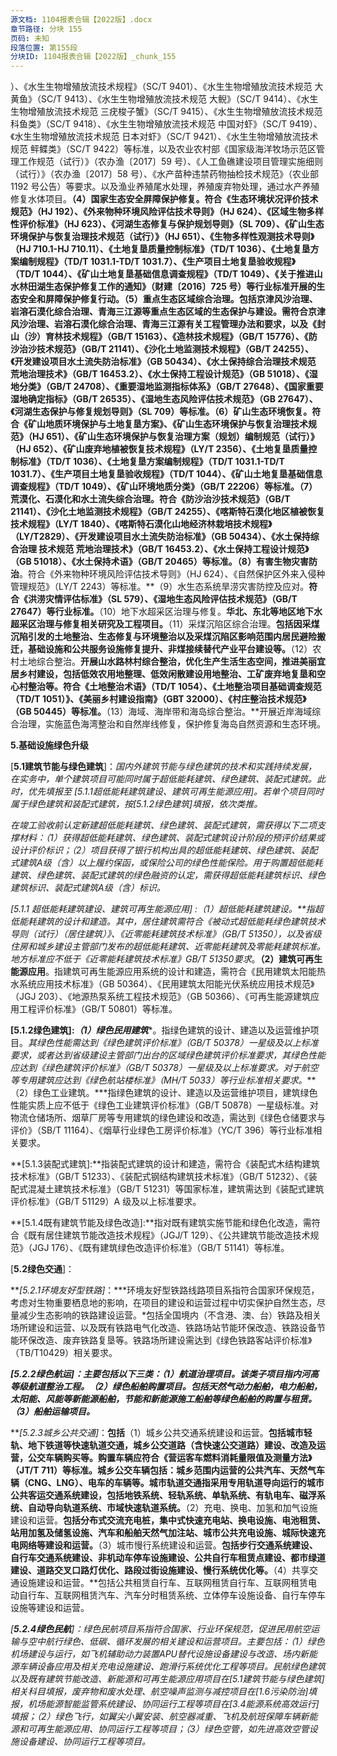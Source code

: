 ```yaml
---
源文档: 1104报表合辑【2022版】.docx
章节路径: 分块 155
页码: 未知
段落位置: 第155段
分块ID: 1104报表合辑【2022版】_chunk_155
---
```


）、《水生生物增殖放流技术规程》（SC/T 9401）、《水生生物增殖放流技术规范 大黄鱼》（SC/T 9413）、《水生生物增殖放流技术规范 大鲵》（SC/T 9414）、《水生生物增殖放流技术规范 三疣梭子蟹》（SC/T 9415）、《水生生物增殖放流技术规范 科鱼类》（SC/T 9418）、《水生生物增殖放流技术规范 中国对虾》（SC/T 9419）、《水生生物增殖放流技术规范 日本对虾》（SC/T 9421）、《水生生物增殖放流技术规范 鲆鲽类》（SC/T 9422）等标准，以及农业农村部《国家级海洋牧场示范区管理工作规范（试行）》（农办渔〔2017〕59 号）、《人工鱼礁建设项目管理实施细则（试行）》（农办渔〔2017〕58 号）、《水产苗种违禁药物抽检技术规范》（农业部 1192 号公告）等要求。以及渔业养殖尾水处理，养殖废弃物处理，通过水产养殖修复水体项目。**（4）国家生态安全屏障保护修复。**符合《生态环境状况评价技术规范》（HJ 192）、《外来物种环境风险评估技术导则》（HJ 624）、《区域生物多样性评价标准》（HJ 623）、《河湖生态修复与保护规划导则》（SL 709）、《矿山生态环境保护与恢复治理技术规范（试行）》（HJ 651）、《生物多样性观测技术导则》（HJ 710.1-HJ 710.11）、《土地复垦质量控制标准》（TD/T 1036）、《土地复垦方案编制规程》（TD/T 1031.1-TD/T 1031.7）、《生产项目土地复垦验收规程》（TD/T 1044）、《矿山土地复垦基础信息调查规程》（TD/T 1049）、《关于推进山水林田湖生态保护修复工作的通知》（财建〔2016〕725 号）等行业标准开展的生态安全和屏障保护修复行动。**（5）重点生态区域综合治理。**包括京津风沙治理、岩溶石漠化综合治理、青海三江源等重点生态区域的生态保护与建设。需符合京津风沙治理、岩溶石漠化综合治理、青海三江源有关工程管理办法和要求，以及《封山（沙）育林技术规程》（GB/T 15163）、《造林技术规程》（GB/T 15776）、《防沙治沙技术规范》（GB/T 21141）、《沙化土地监测技术规程》（GB/T 24255）、《开发建设项目水土流失防治标准》（GB 50434）、《水土保持综合治理技术规范 荒地治理技术》（GB/T 16453.2）、《水土保持工程设计规范》（GB 51018）、《湿地分类》（GB/T 24708）、《重要湿地监测指标体系》（GB/T 27648）、《国家重要湿地确定指标》（GB/T 26535）、《湿地生态风险评估技术规范》（GB 27647）、《河湖生态保护与修复规划导则》（SL 709）等标准。**（6）矿山生态环境恢复。**符合《矿山地质环境保护与土地复垦方案》、《矿山生态环境保护与恢复治理技术规范》（HJ 651）、《矿山生态环境保护与恢复治理方案（规划）编制规范（试行）》（HJ 652）、《矿山废弃地植被恢复技术规程》（LY/T 2356）、《土地复垦质量控制标准》（TD/T 1036）、《土地复垦方案编制规程》（TD/T 1031.1-TD/T 1031.7）、《生产项目土地复垦验收规程》（TD/T 1044）、《矿山土地复垦基础信息调查规程》（TD/T 1049）、《矿山环境地质分类》（GB/T 22206）等标准。**（7） 荒漠化、石漠化和水土流失综合治理。**符合《防沙治沙技术规范》（GB/T 21141）、《沙化土地监测技术规程》（GB/T 24255）、《喀斯特石漠化地区植被恢复技术规程》（LY/T 1840）、《喀斯特石漠化山地经济林栽培技术规程》（LY/T2829）、《开发建设项目水土流失防治标准》（GB 50434）、《水土保持综合治理 技术规范 荒地治理技术》（GB/T 16453.2）、《水土保持工程设计规范》（GB 51018）、《水土保持术语》（GB/T 20465）等标准。**（8）有害生物灾害防治**。符合《外来物种环境风险评估技术导则》（HJ 624）、《自然保护区外来入侵种管理规范》（LY/T 2243）等标准。**（9）水生态系统旱涝灾害防控及应对。**符合《洪涝灾情评估标准》（SL 579）、《湿地生态风险评估技术规范》（GB/T 27647）等行业标准。**（10）地下水超采区治理与修复。**华北、东北等地区地下水超采区治理与修复相关研究及工程项目。**（11）采煤沉陷区综合治理。**包括因采煤沉陷引发的土地整治、生态修复与环境整治以及采煤沉陷区影响范围内居民避险搬迁，基础设施和公共服务设施修复提升、非煤接续替代产业平台建设等。**（12）农村土地综合整治。**开展山水路林村综合整治，优化生产生活生态空间，推进美丽宜居乡村建设，包括低效农用地整理、低效闲散建设用地整治、工矿废弃地复垦和空心村整治等。符合《土地整治术语》（TD/T 1054）、《土地整治项目基础调查规范（TD/T 1051）》、《美丽乡村建设指南》（GBT 32000）、《村庄整治技术规范》（GB 50445）等标准。**（13）海域、海岸带和海岛综合整治。**开展近岸海域综合治理，实施蓝色海湾整治和自然岸线修复，保护修复海岛自然资源和生态环境。

**5.基础设施绿色升级**

[**5.1建筑节能与绿色建筑**]：*国内外建筑节能与绿色建筑的技术和实践持续发展，在实务中，单个建筑项目可能同时属于超低能耗建筑、绿色建筑、装配式建筑。此时，优先填报至 [5.1.1超低能耗建筑建设、建筑可再生能源应用]。若单个项目同时属于绿色建筑和装配式建筑，按[5.1.2绿色建筑]填报，依次类推。*

*在竣工验收前认定新建超低能耗建筑、绿色建筑、装配式建筑，需获得以下二项支撑材料：（1）获得超低能耗建筑、绿色建筑、装配式建筑设计阶段的预评价结果或设计评价标识；（2）项目获得了银行机构出具的超低能耗建筑、绿色建筑、装配式建筑A级（含）以上履约保函，或保险公司的绿色性能保险。用于购置超低能耗建筑、绿色建筑、装配式建筑的绿色融资的认定，需获得超低能耗建筑标识、绿色建筑标识、装配式建筑A级（含）标识。*

***[5.1.1 超低能耗建筑建设、建筑可再生能源应用]* :（1）超低能耗建筑建设。**指超低能耗建筑的设计和建造。其中，居住建筑需符合《被动式超低能耗绿色建筑技术导则（试行）（居住建筑）》、*《近零能耗建筑技术标准》（GB/T 51350），以及省级住房和城乡建设主管部门发布的超低能耗建筑、近零能耗建筑及零能耗建筑标准。地方标准应不低于《近零能耗建筑技术标准》GB/T 51350要求*。**（2）建筑可再生能源应用**。指建筑可再生能源应用系统的设计和建造，需符合《民用建筑太阳能热水系统应用技术标准》（GB 50364）、《民用建筑太阳能光伏系统应用技术规范》（JGJ 203）、《地源热泵系统工程技术规范》（GB 50366）、《可再生能源建筑应用工程评价标准》（GB/T 50801）等标准。

**[5.1.2绿色建筑]:*（1）绿色民用建筑****。指绿色建筑的设计、建造以及运营维护项目。*其绿色性能需达到《绿色建筑评价标准》（GB/T 50378）一星级及以上标准要求，*或者达到省级建设主管部门出台的区域绿色建筑评价标准要求，其绿色性能应达到《绿色建筑评价标准》（GB/T 50378）一星级及以上标准要求*。对于航空等专用建筑应达到《绿色航站楼标准》（MH/T 5033）等行业标准相关要求。***（2）绿色工业建筑。***指绿色建筑的设计、建造以及运营维护项目，建筑绿色性能实质上应不低于《绿色工业建筑评价标准》（GB/T 50878）一星级标准。对物流仓储场所、烟草厂房等专用建筑的绿色建设和改造，需达到《绿色仓储要求与评价》（SB/T 11164）、《烟草行业绿色工房评价标准》（YC/T 396）等行业标准相关要求。

**[5.1.3装配式建筑]:**指装配式建筑的设计和建造，需符合《装配式木结构建筑技术标准》（GB/T 51233）、《装配式钢结构建筑技术标准》（GB/T 51232）、《装配式混凝土建筑技术标准》（GB/T 51231）等国家标准，建筑需达到《装配式建筑评价标准》（GB/T 51129）A 级及以上标准要求。

**[5.1.4既有建筑节能及绿色改造]:**指对既有建筑实施节能和绿色化改造，需符合《既有居住建筑节能改造技术规程》（JGJ/T 129）、《公共建筑节能改造技术规范》（JGJ 176）、《既有建筑绿色改造评价标准》（GB/T 51141）等标准。

[**5.2绿色交通**]：

***[5.2.1环境友好型铁路]*：***环境友好型铁路线路项目系指符合国家环保规范，考虑对生物重要栖息地的影响，在项目的建设和运营过程中切实保护自然生态，尽量减少生态影响的铁路建设运营。*包括全国境内（不含港、澳、台）铁路及相关场所建设和运营、以及既有铁路电气化改造、铁路场站节能环保改造、铁路设备节能环保改造、废弃铁路复垦等。铁路场所建设需达到《绿色铁路客站评价标准》（TB/T10429）相关要求。

***[5.2.2绿色航运]：****主要包括以下三类：****（1）航道治理项目。****该类子项目指内河高等级航道整治工程。****（2）绿色船舶购置项目。****包括天然气动力船舶，电力船舶，太阳能、风能等新能源船舶，节能和新能源施工船舶等绿色船舶的购置与租赁。****（3）船舶运输项目。***

***[5.2.3城乡公共交通]*：**包括**（1）城乡公共交通系统建设和运营。**包括城市轻轨、地下铁道等快速轨道交通，城乡公交道路（含快速公交道路）建设、改造及运营，公交车辆购买等。购置车辆应符合《营运客车燃料消耗量限值及测量方法》（JT/T 711）等标准。城乡公交车辆包括：城乡范围内运营的公共汽车、天然气车辆（CNG、LNG）、电车的车辆等。城市轨道交通指采用专用轨道导向运行的城市公共客运交通系统建设，包括地铁系统、轻轨系统、单轨系统、有轨电车、磁浮系统、自动导向轨道系统、市域快速轨道系统。**（2）充电、换电、加氢和加气设施建设和运营。**包括分布式交流充电桩，集中式快速充电站、换电设施、电池租赁、站用加氢及储氢设施、汽车和船舶天然气加注站、城市公共充电设施、城际快速充电网络等建设和运营。**（3）城市慢行系统建设和运营。**包括步行交通系统建设、自行车交通系统建设、非机动车停车设施建设、公共自行车租赁点建设、都市绿道建设、道路交叉口路灯优化、路段过街设施建设、慢行系统优化等。**（4）共享交通设施建设和运营。**包括公共租赁自行车、互联网租赁自行车、互联网租赁电动自行车、互联网租赁汽车、汽车分时租赁系统、立体停车设施设备、自行车停车设施等建设和运营。

*[****5.2.4绿色民航****]：绿色民航项目系指符合国家、行业环保规范，促进民用航空运输与空中航行绿色、低碳、循环发展的相关建设和运营项目。主要包括：（1）绿色机场建设与运行，如飞机辅助动力装置APU替代设施设备建设与改造、场内新能源车辆设备应用及相关充电设施建设、跑滑行系统优化工程等项目。民航绿色建筑以及既有建筑节能改造、新能源和可再生能源应用项目在[5.1建筑节能与绿色建筑]相关科目填报，废弃物和废水处理、航空噪声监测与减控项目在[1.6污染防治]填报，机场能源智能监管系统建设、协同运行工程等项目在[3.4能源系统高效运行]填报；（2）绿色飞行，如翼尖小翼安装、航空器减重、飞机及航班保障车辆新能源和可再生能源应用、协同运行工程等项目；（3）绿色空管，如先进高效空管设施设备建设、协同运行工程等项目。*